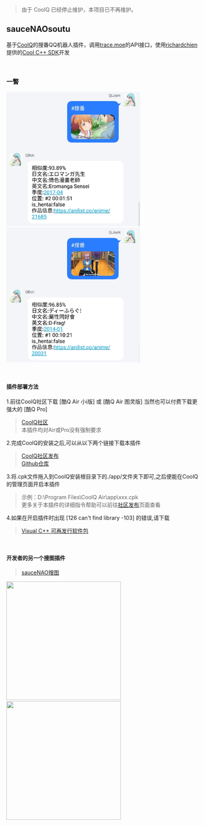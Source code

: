 > 由于 CoolQ 已经停止维护，本项目已不再维护。

## sauceNAOsoutu
基于[CoolQ](https://cqp.cc/t/23253)的搜番QQ机器人插件，调用[trace.moe](https://trace.moe/)的API接口，使用[richardchien](https://github.com/richardchien)提供的[Cool C++ SDK](https://cqcppsdk.cqp.moe/guide/)开发  

<br>

### 一瞥
<img src="https://github.com/QiJieH/traceMOEsoufan/raw/master/READMEIMG/IMG_20200417_203510.jpg" width="350" />&nbsp;<img src="https://github.com/QiJieH/traceMOEsoufan/raw/master/READMEIMG/IMG_20200417_203616.jpg" width="350" />  

<br>

#### 插件部署方法  

1.前往CoolQ社区下载 [酷Q Air 小i版] 或 [酷Q Air 图灵版] 当然也可以付费下载更强大的 [酷Q Pro]  
>[CoolQ社区](https://cqp.cc/t/23253)  
>本插件均对Air或Pro没有强制要求  

2.完成CoolQ的安装之后,可以从以下两个链接下载本插件
>[CoolQ社区发布](https://cqp.cc/t/48420)  
>[Github仓库](https://github.com/QiJieH/traceMOEsoufan/raw/master/cpk/io.github.qijieh.tracemoesoufan.cpk)  

3.将.cpk文件拖入到CoolQ安装根目录下的./app/文件夹下即可,之后便能在CoolQ的管理页面开启本插件
>示例：D:\Program Files\CoolQ Air\app\xxx.cpk  
>更多关于本插件的详细指令帮助可以前往[社区发布](https://cqp.cc/t/48420)页面查看  

4.如果在开启插件时出现  [126 can't find library -103]  的错误,请下载  
>[Visual C++ 可再发行软件包](https://aka.ms/vs/16/release/vc_redist.x86.exe)  
    
<br>
  
#### 开发者的另一个搜图插件
>[sauceNAO搜图](https://github.com/QiJieH/sauceNAOsoutu)  

<img src="https://github.com/QiJieH/sauceNAOsoutu/raw/master/READMEIMG/IMG_20200415_181318.jpg" width="300" height="310" />&nbsp;<img src="https://github.com/QiJieH/sauceNAOsoutu/raw/master/READMEIMG/IMG_20200415_181414.jpg" width="300" height="310" />

 

